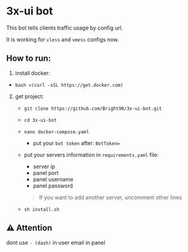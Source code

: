 # 3x-ui bot

This bot tells clients traffic usage by config url.

It is working for `vless` and `vmess` configs now.

## How to run:
1. install docker:
  - `bash <(curl -sSL https://get.docker.com)`
2. get project:
   - `git clone https://github.com/Bright98/3x-ui-bot.git`
   - `cd 3x-ui-bot`
   - `nano docker-compose.yaml`
     - put your `bot token` after: `BotToken=`
   - put your servers information in `requirements.yaml` file:
     - server ip
     - panel port
     - panel username
     - panel password

     > If you want to add another server, uncomment other lines


   - `sh install.sh`

## ⚠️ Attention
dont use `- (dash)` in user email in panel 